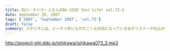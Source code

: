 ```yaml
---
title: 石川・ホンマ・ぶるんのBe-SIDE Your Life! vol.73-3
date: September 26, 2007
tags: ['2007', 'September 2007', 'vol.73']
draft: false
summary: スタジオには、ビーサイ的にものすごくお世話になっている女子リスナーが松山から来てくれました！！しかも、ビーサイの収録が上京のメインテーマだったらしい！良き年頃の女の子を目の前にしても、羞恥メールの数々を読み上げるビーサイ・・・僕の座るミキサー卓の後ろで笑ってはいましたが・・・なんだかなぁ。NAMAE
---
```


http://project-phi.ddo.jp/ishikawa/ishikawa073_3.mp3
